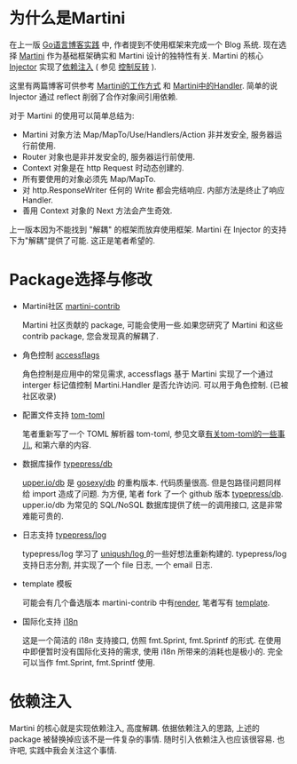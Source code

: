 为什么是Martini
===============

在上一版 [Go语言博客实践][1] 中, 作者提到不使用框架来完成一个 Blog 系统. 现在选择 [Martini][2] 作为基础框架确实和 Martini 设计的独特性有关. Martini 的核心 [Injector][3] 实现了[依赖注入][4] ( 参见 [控制反转][5] ).

这里有两篇博客可供参考 [Martini的工作方式][6] 和 [Martini中的Handler][7].
简单的说 Injector 通过 reflect 削弱了合作对象间引用依赖.

对于 Martini 的使用可以简单总结为:

 - Martini 对象方法 Map/MapTo/Use/Handlers/Action 非并发安全, 服务器运行前使用.
 - Router 对象也是非并发安全的, 服务器运行前使用.
 - Context 对象是在 http Request 时动态创建的.
 - 所有要使用的对象必须先 Map/MapTo.
 - 对 http.ResponseWriter 任何的 Write 都会完结响应. 内部方法是终止了响应 Handler.
 - 善用 Context 对象的 Next 方法会产生奇效.


上一版本因为不能找到 "解耦" 的框架而放弃使用框架. Martini 在 Injector 的支持下为"解耦"提供了可能. 这正是笔者希望的.

Package选择与修改
=================

 - Martini社区 [martini-contrib][8]

    Martini 社区贡献的 package, 可能会使用一些.如果您研究了 Martini 和这些 contrib package, 您会发现真的解耦了.

 - 角色控制 [accessflags][9]

    角色控制是应用中的常见需求, accessflags 基于 Martini 实现了一个通过 interger 标记值控制 Martini.Handler 是否允许访问. 可以用于角色控制. (已被社区收录)

 - 配置文件支持 [tom-toml][10]

    笔者重新写了一个 TOML 解析器 tom-toml, 参见文章[有关tom-toml的一些事儿][11], 和第六章的内容.

 - 数据库操作 [typepress/db][12]

    [upper.io/db][13] 是 [gosexy/db][14] 的重构版本. 代码质量很高. 但是包路径问题同样给 import 造成了问题. 为方便, 笔者 fork 了一个 github 版本 [typepress/db][15].
    upper.io/db 为常见的 SQL/NoSQL 数据库提供了统一的调用接口, 这是非常难能可贵的.

 - 日志支持 [typepress/log][16]

    typepress/log 学习了 [uniqush/log ][17] 的一些好想法重新构建的.
    typepress/log 支持日志分割, 并实现了一个 file 日志, 一个 email 日志.

 - template 模板

    可能会有几个备选版本 martini-contrib 中有[render][18], 笔者写有 [template][19].

 - 国际化支持 [i18n][20]

    这是一个简洁的 i18n 支持接口, 仿照 fmt.Sprint, fmt.Sprintf 的形式.
    在使用中即便暂时没有国际化支持的需求, 使用 i18n 所带来的消耗也是极小的. 完全可以当作 fmt.Sprint, fmt.Sprintf 使用.

依赖注入
========

Martini 的核心就是实现依赖注入, 高度解耦. 依据依赖注入的思路, 上述的 package 被替换掉应该不是一件复杂的事情. 随时引入依赖注入也应该很容易. 也许吧, 实践中我会关注这个事情.


  [1]: https://github.com/achun/Go-Blog-In-Action/tree/master
  [2]: https://github.com/codegangsta/martini "Martini"
  [3]: https://github.com/codegangsta/inject "inject"
  [4]: http://en.wikipedia.org/wiki/Dependency_injection "Dependency injection"
  [5]: http://zh.wikipedia.org/wiki/控制反转 "控制反转"
  [6]: http://my.oschina.net/achun/blog/192912 "Martini的工作方式"
  [7]: http://my.oschina.net/achun/blog/197546 "Martini中的Handler"
  [8]: https://github.com/martini-contrib "martini-contrib"
  [9]: https://github.com/typepress/accessflags
  [10]: https://github.com/achun/tom-toml
  [11]: http://my.oschina.net/achun/blog/196953 "有关tom-toml的一些事儿"
  [12]: https://github.com/typepress/db
  [13]: https://github.com/upper/db
  [14]: https://github.com/gosexy/db
  [15]: https://github.com/typepress/db
  [16]: https://github.com/typepress/log
  [17]: https://github.com/uniqush/log
  [18]: https://github.com/martini-contrib/render
  [19]: https://github.com/achun/template
  [20]: https://github.com/typepress/i18n